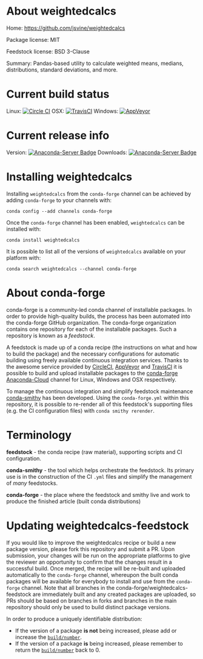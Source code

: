 About weightedcalcs
===================

Home: https://github.com/jsvine/weightedcalcs

Package license: MIT

Feedstock license: BSD 3-Clause

Summary: Pandas-based utility to calculate weighted means, medians, distributions, standard deviations, and more.



Current build status
====================

Linux: [![Circle CI](https://circleci.com/gh/conda-forge/weightedcalcs-feedstock.svg?style=shield)](https://circleci.com/gh/conda-forge/weightedcalcs-feedstock)
OSX: [![TravisCI](https://travis-ci.org/conda-forge/weightedcalcs-feedstock.svg?branch=master)](https://travis-ci.org/conda-forge/weightedcalcs-feedstock)
Windows: [![AppVeyor](https://ci.appveyor.com/api/projects/status/github/conda-forge/weightedcalcs-feedstock?svg=True)](https://ci.appveyor.com/project/conda-forge/weightedcalcs-feedstock/branch/master)

Current release info
====================
Version: [![Anaconda-Server Badge](https://anaconda.org/conda-forge/weightedcalcs/badges/version.svg)](https://anaconda.org/conda-forge/weightedcalcs)
Downloads: [![Anaconda-Server Badge](https://anaconda.org/conda-forge/weightedcalcs/badges/downloads.svg)](https://anaconda.org/conda-forge/weightedcalcs)

Installing weightedcalcs
========================

Installing `weightedcalcs` from the `conda-forge` channel can be achieved by adding `conda-forge` to your channels with:

```
conda config --add channels conda-forge
```

Once the `conda-forge` channel has been enabled, `weightedcalcs` can be installed with:

```
conda install weightedcalcs
```

It is possible to list all of the versions of `weightedcalcs` available on your platform with:

```
conda search weightedcalcs --channel conda-forge
```


About conda-forge
=================

conda-forge is a community-led conda channel of installable packages.
In order to provide high-quality builds, the process has been automated into the
conda-forge GitHub organization. The conda-forge organization contains one repository
for each of the installable packages. Such a repository is known as a *feedstock*.

A feedstock is made up of a conda recipe (the instructions on what and how to build
the package) and the necessary configurations for automatic building using freely
available continuous integration services. Thanks to the awesome service provided by
[CircleCI](https://circleci.com/), [AppVeyor](http://www.appveyor.com/)
and [TravisCI](https://travis-ci.org/) it is possible to build and upload installable
packages to the [conda-forge](https://anaconda.org/conda-forge)
[Anaconda-Cloud](http://docs.anaconda.org/) channel for Linux, Windows and OSX respectively.

To manage the continuous integration and simplify feedstock maintenance
[conda-smithy](http://github.com/conda-forge/conda-smithy) has been developed.
Using the ``conda-forge.yml`` within this repository, it is possible to re-render all of
this feedstock's supporting files (e.g. the CI configuration files) with ``conda smithy rerender``.


Terminology
===========

**feedstock** - the conda recipe (raw material), supporting scripts and CI configuration.

**conda-smithy** - the tool which helps orchestrate the feedstock.
                   Its primary use is in the construction of the CI ``.yml`` files
                   and simplify the management of *many* feedstocks.

**conda-forge** - the place where the feedstock and smithy live and work to
                  produce the finished article (built conda distributions)


Updating weightedcalcs-feedstock
================================

If you would like to improve the weightedcalcs recipe or build a new
package version, please fork this repository and submit a PR. Upon submission,
your changes will be run on the appropriate platforms to give the reviewer an
opportunity to confirm that the changes result in a successful build. Once
merged, the recipe will be re-built and uploaded automatically to the
`conda-forge` channel, whereupon the built conda packages will be available for
everybody to install and use from the `conda-forge` channel.
Note that all branches in the conda-forge/weightedcalcs-feedstock are
immediately built and any created packages are uploaded, so PRs should be based
on branches in forks and branches in the main repository should only be used to
build distinct package versions.

In order to produce a uniquely identifiable distribution:
 * If the version of a package **is not** being increased, please add or increase
   the [``build/number``](http://conda.pydata.org/docs/building/meta-yaml.html#build-number-and-string).
 * If the version of a package **is** being increased, please remember to return
   the [``build/number``](http://conda.pydata.org/docs/building/meta-yaml.html#build-number-and-string)
   back to 0.
